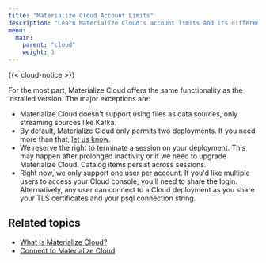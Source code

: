 ```yaml
---
title: "Materialize Cloud Account Limits"
description: "Learn Materialize Cloud's account limits and its differences from the installed version."
menu:
  main:
    parent: "cloud"
    weight: 3
---
```


{{< cloud-notice >}}

For the most part, Materialize Cloud offers the same functionality as the installed version. The major exceptions are:

* Materialize Cloud doesn't support using files as data sources, only streaming sources like Kafka.
* By default, Materialize Cloud only permits two deployments. If you need more than that, [let us know](../support).
* We reserve the right to terminate a session on your deployment. This may happen after prolonged inactivity or if we need to upgrade Materialize Cloud. Catalog items persist across sessions.
* Right now, we only support one user per account. If you'd like multiple users to access your Cloud console, you'll need to share the login. Alternatively, any user can connect to a Cloud deployment as you share your TLS certificates and your psql connection string.

## Related topics

* [What Is Materialize Cloud?](../../what-is-materialize)
* [Connect to Materialize Cloud](../connect-to-materialize-cloud)
